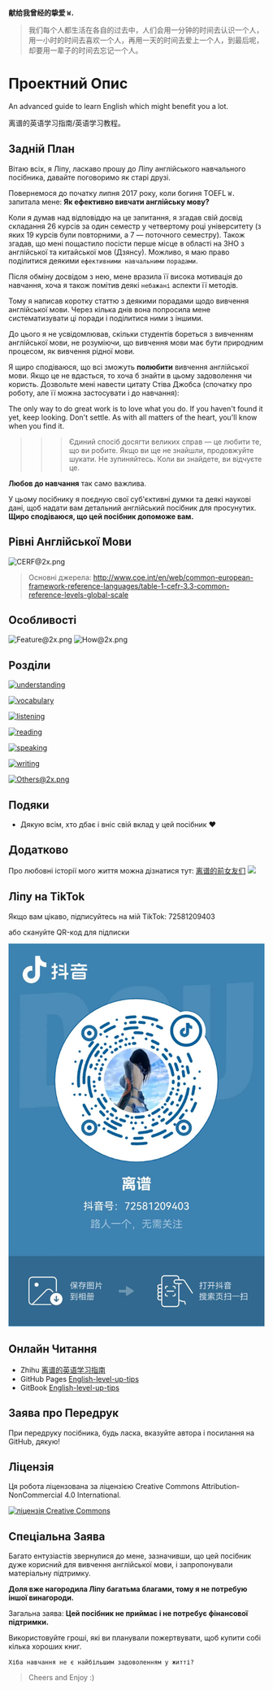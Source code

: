 **献给我曾经的挚爱 `W.`**

> 我们每个人都生活在各自的过去中，人们会用一分钟的时间去认识一个人，用一小时的时间去喜欢一个人，再用一天的时间去爱上一个人，到最后呢，却要用一辈子的时间去忘记一个人。

# Проектний Опис

An advanced guide to learn English which might benefit you a lot.

离谱的英语学习指南/英语学习教程。

## Задній План

Вітаю всіх, я Ліпу, ласкаво прошу до Ліпу англійського навчального посібника, давайте поговоримо як старі друзі.

Повернемося до початку липня 2017 року, коли богиня TOEFL `W.` запитала мене: **Як ефективно вивчати англійську мову?**

Коли я думав над відповіддю на це запитання, я згадав свій досвід складання 26 курсів за один семестр у четвертому році університету (з яких 19 курсів були повторними, а 7 — поточного семестру). Також згадав, що мені пощастило посісти перше місце в області на ЗНО з англійської та китайської мов (Дзянсу). Можливо, я маю право поділитися деякими `ефективними навчальними` `порадами`.

Після обміну досвідом з нею, мене вразила її висока мотивація до навчання, хоча я також помітив деякі `небажані` аспекти її методів.

Тому я написав коротку статтю з деякими порадами щодо вивчення англійської мови. Через кілька днів вона попросила мене систематизувати ці поради і поділитися ними з іншими.

До цього я не усвідомлював, скільки студентів бореться з вивченням англійської мови, не розуміючи, що вивчення мови має бути природним процесом, як вивчення рідної мови.

Я щиро сподіваюся, що всі зможуть **полюбити** вивчення англійської мови. Якщо це не вдасться, то хоча б знайти в цьому задоволення чи користь. Дозвольте мені навести цитату Стіва Джобса (спочатку про роботу, але її можна застосувати і до навчання):

The only way to do great work is to love what you do. If you haven't found it yet, keep looking. Don't settle. As with all matters of the heart, you'll know when you find it.

> > > Єдиний спосіб досягти великих справ — це любити те, що ви робите. Якщо ви ще не знайшли, продовжуйте шукати. Не зупиняйтесь. Коли ви знайдете, ви відчуєте це.

**Любов до навчання** так само важлива.

У цьому посібнику я поєдную свої суб'єктивні думки та деякі наукові дані, щоб надати вам детальний англійський посібник для просунутих. **Щиро сподіваюся, що цей посібник допоможе вам.**

## Рівні Англійської Мови

![CERF@2x.png](assets/CEFR@2x.png)

> Основні джерела: http://www.coe.int/en/web/common-european-framework-reference-languages/table-1-cefr-3.3-common-reference-levels-global-scale

## Особливості

![Feature@2x.png](assets/Feature.png)
![How@2x.png](assets/How.png)

## Розділи

[![understanding](assets/understanding@2x.png)](part-1/1-understanding.md)

[![vocabulary](assets/vocabulary@2x.png)](part-1/2-vocabulary.md)

[![listening](assets/listening@2x.png)](part-1/3-listening.md)

[![reading](assets/reading@2x.png)](part-1/4-reading.md)

[![speaking](assets/speaking@2x.png)](part-1/5-speaking.md)

[![writing](assets/writing@2x.png)](part-1/6-writing.md)

[![Others@2x.png](assets/Others@2x.png)](part-2/x-misc.md)

## Подяки

- Дякую всім, хто дбає і вніс свій вклад у цей посібник ❤️

## Додатково

Про любовні історії мого життя можна дізнатися тут: [离谱的前女友们](https://github.com/byoungd/how-to-find-love)
![](https://github.com/byoungd/how-to-find-love/raw/main/assets/cover.png)

## Ліпу на TikTok

Якщо вам цікаво, підписуйтесь на мій TikTok: 72581209403

або скануйте QR-код для підписки

![](/assets/dyqr.jpg)

## Онлайн Читання

- Zhihu [离谱的英语学习指南](https://zhuanlan.zhihu.com/p/444211376)
- GitHub Pages [English-level-up-tips](https://byoungd.github.io/English-level-up-tips/#/)
- GitBook [English-level-up-tips](https://babyyoung.gitbook.io/english-level-up-tips/)

## Заява про Передрук

При передруку посібника, будь ласка, вказуйте автора і посилання на GitHub, дякую!

## Ліцензія

Ця робота ліцензована за ліцензією Creative Commons Attribution-NonCommercial 4.0 International.

<a rel="license" href="http://creativecommons.org/licenses/by-nc/4.0/"><img alt="ліцензія Creative Commons" style="border-width:0" src="https://i.creativecommons.org/l/by-nc/4.0/88x31.png" /></a> <a rel="license" href="http://creativecommons.org/licenses/by-nc/4.0/"></a>

## Спеціальна Заява

Багато ентузіастів звернулися до мене, зазначивши, що цей посібник дуже корисний для вивчення англійської мови, і запропонували матеріальну підтримку.

**Доля вже нагородила Ліпу багатьма благами, тому я не потребую іншої винагороди.**

Загальна заява: **Цей посібник не приймає і не потребує фінансової підтримки.**

Використовуйте гроші, які ви планували пожертвувати, щоб купити собі кілька хороших книг.

    Хіба навчання не є найбільшим задоволенням у житті?

> Cheers and Enjoy :)

